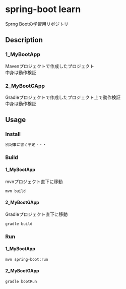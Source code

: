 # spring-boot learn
Sprng Bootの学習用リポジトリ

## Description
### 1_MyBootApp
Mavenプロジェクトで作成したプロジェクト  
中身は動作検証

### 2_MyBootGApp
Gradleプロジェクトで作成したプロジェクト上で動作検証  
中身は動作検証

## Usage
### Install
```sh
別記事に書く予定・・・
```

### Build
#### 1_MyBootApp
mvnプロジェクト直下に移動
```sh
mvn build
```

#### 2_MyBootGApp
Gradleプロジェクト直下に移動
```sh
gradle build
```

### Run

#### 1_MyBootApp
```sh
mvn spring-boot:run
```

#### 2_MyBootGApp
```sh
gradle bootRun
```